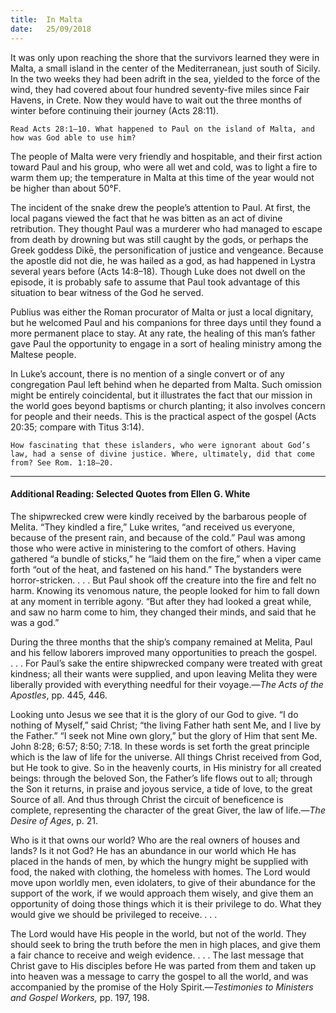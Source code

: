 ```yaml
---
title:  In Malta
date:   25/09/2018
---
```


It was only upon reaching the shore that the survivors learned they were in Malta, a small island in the center of the Mediterranean, just south of Sicily. In the two weeks they had been adrift in the sea, yielded to the force of the wind, they had covered about four hundred seventy-five miles since Fair Havens, in Crete. Now they would have to wait out the three months of winter before continuing their journey (Acts 28:11).

`Read Acts 28:1–10. What happened to Paul on the island of Malta, and how was God able to use him?`

The people of Malta were very friendly and hospitable, and their first action toward Paul and his group, who were all wet and cold, was to light a fire to warm them up; the temperature in Malta at this time of the year would not be higher than about 50°F.

The incident of the snake drew the people’s attention to Paul. At first, the local pagans viewed the fact that he was bitten as an act of divine retribution. They thought Paul was a murderer who had managed to escape from death by drowning but was still caught by the gods, or perhaps the Greek goddess Dikē, the personification of justice and vengeance. Because the apostle did not die, he was hailed as a god, as had happened in Lystra several years before (Acts 14:8–18). Though Luke does not dwell on the episode, it is probably safe to assume that Paul took advantage of this situation to bear witness of the God he served.

Publius was either the Roman procurator of Malta or just a local dignitary, but he welcomed Paul and his companions for three days until they found a more permanent place to stay. At any rate, the healing of this man’s father gave Paul the opportunity to engage in a sort of healing ministry among the Maltese people.

In Luke’s account, there is no mention of a single convert or of any congregation Paul left behind when he departed from Malta. Such omission might be entirely coincidental, but it illustrates the fact that our mission in the world goes beyond baptisms or church planting; it also involves concern for people and their needs. This is the practical aspect of the gospel (Acts 20:35; compare with Titus 3:14).

`How fascinating that these islanders, who were ignorant about God’s law, had a sense of divine justice. Where, ultimately, did that come from? See Rom. 1:18–20.`

---

#### Additional Reading: Selected Quotes from Ellen G. White

The shipwrecked crew were kindly received by the barbarous people of Melita. “They kindled a fire,” Luke writes, “and received us everyone, because of the present rain, and because of the cold.” Paul was among those who were active in ministering to the comfort of others. Having gathered “a bundle of sticks,” he “laid them on the fire,” when a viper came forth “out of the heat, and fastened on his hand.” The bystanders were horror-stricken. . . . But Paul shook off the creature into the fire and felt no harm. Knowing its venomous nature, the people looked for him to fall down at any moment in  terrible agony. “But after they had looked a great while, and saw no harm come to him, they changed their minds, and said that he was a god.” 

During the three months that the ship’s company remained at Melita, Paul and his fellow laborers improved many opportunities to preach the gospel. . . . For Paul’s sake the entire shipwrecked company were treated with great kindness; all their wants were supplied, and upon leaving Melita they were liberally provided with everything needful for their voyage.—_The Acts of the Apostles_, pp. 445, 446. 

Looking unto Jesus we see that it is the glory of our God to give. “I do nothing of Myself,” said Christ; “the living Father hath sent Me, and I live by the Father.” “I seek not Mine own glory,” but the glory of Him that sent Me. John 8:28; 6:57; 8:50; 7:18. In these words is set forth the great principle which is the law of life for the universe. All things Christ received from God, but He took to give. So in the heavenly courts, in His ministry for all created beings: through the beloved Son, the Father’s life flows out to all; through the Son it returns, in praise and joyous service, a tide of love, to the great Source of all. And thus through Christ the circuit of beneficence is complete, representing the character of the great Giver, the law of life.—_The Desire of Ages_, p. 21.

Who is it that owns our world? Who are the real owners of houses and lands? Is it not God? He has an abundance in our world which He has placed in the hands of men, by which the hungry might be supplied with food, the naked with clothing, the homeless with homes. The Lord would move upon worldly men, even idolaters, to give of their abundance for the support of the work, if we would approach them wisely, and give them an opportunity of doing those things which it is their privilege to do. What they would give we should be privileged to receive. . . .

The Lord would have His people in the world, but not of the world. They should seek to bring the truth before the men in high places, and give them a fair chance to receive and weigh evidence. . . . The last message that Christ gave to His disciples before He was parted from them and taken up into heaven was a message to carry the gospel to all the world, and was accompanied by the promise of the Holy Spirit.—_Testimonies to Ministers and Gospel Workers,_ pp. 197, 198.